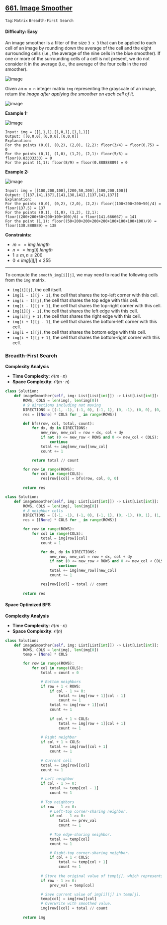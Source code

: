 ## [661. Image Smoother](https://leetcode.com/problems/image-smoother)

```Tag```: ```Matrix``` ```Breadth-First Search```

#### Difficulty: Easy

An image smoother is a filter of the size ```3 x 3``` that can be applied to each cell of an image by rounding down the average of the cell and the eight surrounding cells (i.e., the average of the nine cells in the blue smoother). If one or more of the surrounding cells of a cell is not present, we do not consider it in the average (i.e., the average of the four cells in the red smoother).

![image](https://assets.leetcode.com/uploads/2021/05/03/smoother-grid.jpg)

Given an ```m x n``` integer matrix ```img``` representing the grayscale of an image, return _the image after applying the smoother on each cell of it_.

![image](https://github.com/quananhle/Python/assets/35042430/8da342ad-8d18-4d6b-a03a-d9d641502c16)

__Example 1:__

![image](https://assets.leetcode.com/uploads/2021/05/03/smooth-grid.jpg)
```
Input: img = [[1,1,1],[1,0,1],[1,1,1]]
Output: [[0,0,0],[0,0,0],[0,0,0]]
Explanation:
For the points (0,0), (0,2), (2,0), (2,2): floor(3/4) = floor(0.75) = 0
For the points (0,1), (1,0), (1,2), (2,1): floor(5/6) = floor(0.83333333) = 0
For the point (1,1): floor(8/9) = floor(0.88888889) = 0
```

__Example 2:__

![image](https://assets.leetcode.com/uploads/2021/05/03/smooth2-grid.jpg)
```
Input: img = [[100,200,100],[200,50,200],[100,200,100]]
Output: [[137,141,137],[141,138,141],[137,141,137]]
Explanation:
For the points (0,0), (0,2), (2,0), (2,2): floor((100+200+200+50)/4) = floor(137.5) = 137
For the points (0,1), (1,0), (1,2), (2,1): floor((200+200+50+200+100+100)/6) = floor(141.666667) = 141
For the point (1,1): floor((50+200+200+200+200+100+100+100+100)/9) = floor(138.888889) = 138
```

__Constraints:__

- $m == img.length$
- $n == img[i].length$
- $1 \le m, n \le 200$
- $0 \le img[i][j] \le 255$

---

To compute the ```smooth_img[i][j]```, we may need to read the following cells from the ```img``` matrix.

- ```img[i][j]```, the cell itself.
- ```img[i - 1][j - 1]```, the cell that shares the top-left corner with this cell.
- ```img[i - 1][j]```, the cell that shares the top edge with this cell.
- ```img[i - 1][j + 1]```, the cell that shares the top-right corner with this cell.
- ```img[i][j - 1]```, the cell that shares the left edge with this cell.
- ```img[i][j + 1]```, the cell that shares the right edge with this cell.
- ```img[i + 1][j - 1]```, the cell that shares the bottom-left corner with this cell.
- ```img[i + 1][j]```, the cell that shares the bottom edge with this cell.
- ```img[i + 1][j + 1]```, the cell that shares the bottom-right corner with this cell.


### Breadth-First Search

__Complexity Analysis__

- __Time Complexity__: $\mathcal{O}(m \cdot n)$
- __Space Complexity__: $\mathcal{O}(m \cdot n)$

```Python
class Solution:
    def imageSmoother(self, img: List[List[int]]) -> List[List[int]]:
        ROWS, COLS = len(img), len(img[0])
        # 9 directions including not moving
        DIRECTIONS = [(-1, -1), (-1, 0), (-1, 1), (0, -1), (0, 0), (0, 1), (1, -1), (1, 0), (1, 1)]
        res = [[None] * COLS for _ in range(ROWS)]

        def bfs(row, col, total, count):
            for dx, dy in DIRECTIONS:
                new_row, new_col = row + dx, col + dy
                if not (0 <= new_row < ROWS and 0 <= new_col < COLS):
                    continue
                total += img[new_row][new_col]
                count += 1

            return total // count

        for row in range(ROWS):
            for col in range(COLS):
                res[row][col] = bfs(row, col, 0, 0)
        
        return res
```

```Python
class Solution:
    def imageSmoother(self, img: List[List[int]]) -> List[List[int]]:
        ROWS, COLS = len(img), len(img[0])
        # 8 neighbor cells
        DIRECTIONS = [(-1, -1), (-1, 0), (-1, 1), (0, -1), (0, 1), (1, -1), (1, 0), (1, 1)]
        res = [[None] * COLS for _ in range(ROWS)]

        for row in range(ROWS):
            for col in range(COLS):
                total = img[row][col]
                count = 1

                for dx, dy in DIRECTIONS:
                    new_row, new_col = row + dx, col + dy
                    if not (0 <= new_row < ROWS and 0 <= new_col < COLS):
                        continue
                    total += img[new_row][new_col]
                    count += 1

                res[row][col] = total // count
        
        return res
```

#### Space Optimized BFS

__Complexity Analysis__

- __Time Complexity__: $\mathcal{O}(m \cdot n)$
- __Space Complexity__: $\mathcal{O}(n)$

```Python
class Solution:
    def imageSmoother(self, img: List[List[int]]) -> List[List[int]]:
        ROWS, COLS = len(img), len(img[0])
        temp = [None] * COLS

        for row in range(ROWS):
            for col in range(COLS):
                total = count = 0

                # Bottom neighbors
                if row + 1 < ROWS:
                    if col - 1 >= 0:
                        total += img[row + 1][col - 1]
                        count += 1
                    total += img[row + 1][col]
                    count += 1
                    
                    if col + 1 < COLS:
                        total += img[row + 1][col + 1]
                        count += 1
                
                # Right neighbor
                if col + 1 < COLS:
                    total += img[row][col + 1]
                    count += 1
                
                # Current cell
                total += img[row][col]
                count += 1

                # Left neighbor
                if col - 1 >= 0:
                    total += temp[col - 1]
                    count += 1
                
                # Top neighbors
                if row - 1 >= 0:
                    # Left-top corner-sharing neighbor.
                    if col - 1 >= 0:
                        total += prev_val
                        count += 1
                    
                    # Top edge-sharing neighbor.
                    total += temp[col]
                    count += 1

                    # Right-top corner-sharing neighbor.
                    if col + 1 < COLS:
                        total += temp[col + 1]
                        count += 1
                
                # Store the original value of temp[j], which represents original value of img[i - 1][j].
                if row - 1 >= 0:
                    prev_val = temp[col]

                # Save current value of img[i][j] in temp[j].
                temp[col] = img[row][col]
                # Overwrite with smoothed value.
                img[row][col] = total // count
            
        return img
```

